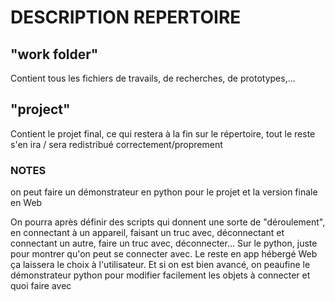 # DESCRIPTION REPERTOIRE

## "work folder"
Contient tous les fichiers de travails, de recherches, de prototypes,...

## "project" 
Contient le projet final, ce qui restera à la fin sur le répertoire, tout le reste s'en ira / sera redistribué correctement/proprement


### NOTES

on peut faire un démonstrateur en python pour le projet et la version finale en Web

On pourra après définir des scripts qui donnent une sorte de "déroulement", en connectant à un appareil, faisant un truc avec, déconnectant et connectant un autre, faire un truc avec, déconnecter... Sur le python, juste pour montrer qu'on peut se connecter avec. Le reste en app hébergé Web ça laissera le choix à l'utilisateur. Et si on est bien avancé, on peaufine le démonstrateur python pour modifier facilement les objets à connecter et quoi faire avec
